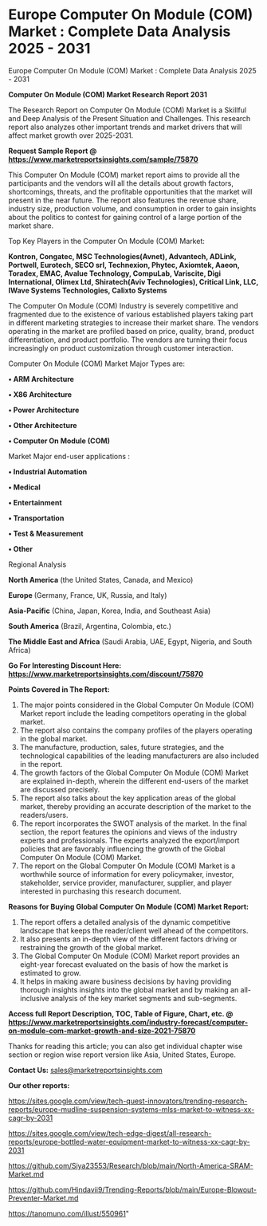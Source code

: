 # Europe Computer On Module (COM) Market : Complete Data Analysis 2025 - 2031
 Europe Computer On Module (COM) Market : Complete Data Analysis 2025 - 2031

<strong>Computer On Module (COM) Market Research Report 2031</strong>

The Research Report on Computer On Module (COM) Market is a Skillful and Deep Analysis of the Present Situation and Challenges. This research report also analyzes other important trends and market drivers that will affect market growth over 2025-2031.

<strong>Request Sample Report @ <a href=https://www.marketreportsinsights.com/sample/75870>https://www.marketreportsinsights.com/sample/75870</a></strong>

This Computer On Module (COM) market report aims to provide all the participants and the vendors will all the details about growth factors, shortcomings, threats, and the profitable opportunities that the market will present in the near future. The report also features the revenue share, industry size, production volume, and consumption in order to gain insights about the politics to contest for gaining control of a large portion of the market share.

Top Key Players in the Computer On Module (COM) Market:

<strong>Kontron, Congatec, MSC Technologies(Avnet), Advantech, ADLink, Portwell, Eurotech, SECO srl, Technexion, Phytec, Axiomtek, Aaeon, Toradex, EMAC, Avalue Technology, CompuLab, Variscite, Digi International, Olimex Ltd, Shiratech(Aviv Technologies), Critical Link, LLC, IWave Systems Technologies, Calixto Systems</strong>

The Computer On Module (COM) Industry is severely competitive and fragmented due to the existence of various established players taking part in different marketing strategies to increase their market share. The vendors operating in the market are profiled based on price, quality, brand, product differentiation, and product portfolio. The vendors are turning their focus increasingly on product customization through customer interaction.

Computer On Module (COM) Market Major Types are:

<strong>• ARM Architecture

• X86 Architecture

• Power Architecture

• Other Architecture

• Computer On Module (COM)</strong>

Market Major end-user applications :

<strong>• Industrial Automation

• Medical

• Entertainment

• Transportation

• Test & Measurement

• Other</strong>

Regional Analysis

</u><strong><b>North America</b></strong> (the United States, Canada, and Mexico)

<strong><b>Europe </b></strong>(Germany, France, UK, Russia, and Italy)

<strong><b>Asia-Pacific</b></strong> (China, Japan, Korea, India, and Southeast Asia)

<strong><b>South America</b></strong> (Brazil, Argentina, Colombia, etc.)

<strong><b>The Middle East and Africa</b></strong> (Saudi Arabia, UAE, Egypt, Nigeria, and South Africa)

<strong>Go For Interesting Discount Here: <a href=https://www.marketreportsinsights.com/discount/75870>https://www.marketreportsinsights.com/discount/75870</a></strong>

<strong>Points Covered in The Report:</strong>
<ol>
  <li>The major points considered in the Global Computer On Module (COM) Market report include the leading competitors operating in the global market.</li>
  <li>The report also contains the company profiles of the players operating in the global market.</li>
  <li>The manufacture, production, sales, future strategies, and the technological capabilities of the leading manufacturers are also included in the report.</li>
  <li>The growth factors of the Global Computer On Module (COM) Market are explained in-depth, wherein the different end-users of the market are discussed precisely.</li>
  <li>The report also talks about the key application areas of the global market, thereby providing an accurate description of the market to the readers/users.</li>
  <li>The report incorporates the SWOT analysis of the market. In the final section, the report features the opinions and views of the industry experts and professionals. The experts analyzed the export/import policies that are favorably influencing the growth of the Global Computer On Module (COM) Market.</li>
  <li>The report on the Global Computer On Module (COM) Market is a worthwhile source of information for every policymaker, investor, stakeholder, service provider, manufacturer, supplier, and player interested in purchasing this research document.</li>
</ol>
<strong>Reasons for Buying Global Computer On Module (COM) Market Report:</strong>

<ol>
  <li>The report offers a detailed analysis of the dynamic competitive landscape that keeps the reader/client well ahead of the competitors.</li>
  <li>It also presents an in-depth view of the different factors driving or restraining the growth of the global market.</li>
  <li>The Global Computer On Module (COM) Market report provides an eight-year forecast evaluated on the basis of how the market is estimated to grow.</li>
  <li>It helps in making aware business decisions by having providing thorough insights insights into the global market and by making an all-inclusive analysis of the key market segments and sub-segments.</li>
</ol>
<strong>Access full Report Description, TOC, Table of Figure, Chart, etc. @ <a href=https://www.marketreportsinsights.com/industry-forecast/computer-on-module-com-market-growth-and-size-2021-75870>https://www.marketreportsinsights.com/industry-forecast/computer-on-module-com-market-growth-and-size-2021-75870</a></strong>


Thanks for reading this article; you can also get individual chapter wise section or region wise report version like Asia, United States, Europe.

<strong>Contact Us:</strong>
sales@marketreportsinsights.com

<strong>Our other reports:</strong>

<a href=https://sites.google.com/view/tech-quest-innovators/trending-research-reports/europe-mudline-suspension-systems-mlss-market-to-witness-xx-cagr-by-2031>https://sites.google.com/view/tech-quest-innovators/trending-research-reports/europe-mudline-suspension-systems-mlss-market-to-witness-xx-cagr-by-2031</a>

<a href=https://sites.google.com/view/tech-edge-digest/all-research-reports/europe-bottled-water-equipment-market-to-witness-xx-cagr-by-2031>https://sites.google.com/view/tech-edge-digest/all-research-reports/europe-bottled-water-equipment-market-to-witness-xx-cagr-by-2031</a>

<a href=https://github.com/Siya23553/Research/blob/main/North-America-SRAM-Market.md>https://github.com/Siya23553/Research/blob/main/North-America-SRAM-Market.md</a>

<a href=https://github.com/Hindavii9/Trending-Reports/blob/main/Europe-Blowout-Preventer-Market.md>https://github.com/Hindavii9/Trending-Reports/blob/main/Europe-Blowout-Preventer-Market.md</a>

<a href=https://tanomuno.com/illust/550961>https://tanomuno.com/illust/550961</a>"
